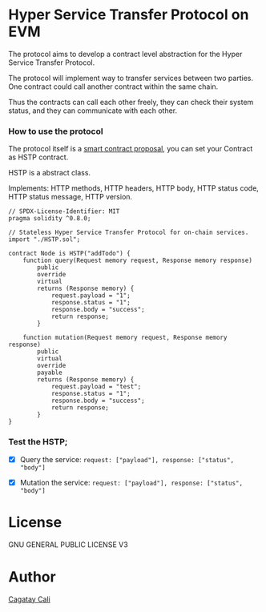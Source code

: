 # Hyper Service Transfer Protocol on EVM

The protocol aims to develop a contract level abstraction for the Hyper Service Transfer Protocol.

The protocol will implement way to transfer services between two parties.
One contract could call another contract within the same chain.

Thus the contracts can call each other freely, they can check their system status, and they can communicate with each other.

### How to use the protocol

The protocol itself is a [smart contract proposal](./HSTP.sol), you can set your Contract as HSTP contract.

HSTP is a abstract class.

Implements: HTTP methods, HTTP headers, HTTP body, HTTP status code, HTTP status message, HTTP version.

```solidity
// SPDX-License-Identifier: MIT
pragma solidity ^0.8.0;

// Stateless Hyper Service Transfer Protocol for on-chain services.
import "./HSTP.sol";

contract Node is HSTP("addTodo") {
    function query(Request memory request, Response memory response)
        public
        override
        virtual
        returns (Response memory) {
            request.payload = "1";
            response.status = "1";
            response.body = "success";
            return response;
        }

    function mutation(Request memory request, Response memory response)
        public
        virtual
        override
        payable
        returns (Response memory) {
            request.payload = "test";
            response.status = "1";
            response.body = "success";
            return response;
        }
}
```


### Test the HSTP;


- [x] Query the service: `request: ["payload"], response: ["status", "body"]`
- [x] Mutation the service: `request: ["payload"], response: ["status", "body"]`


# License

GNU GENERAL PUBLIC LICENSE V3

# Author

[Cagatay Cali](https://twitter.com/cagataycali)
